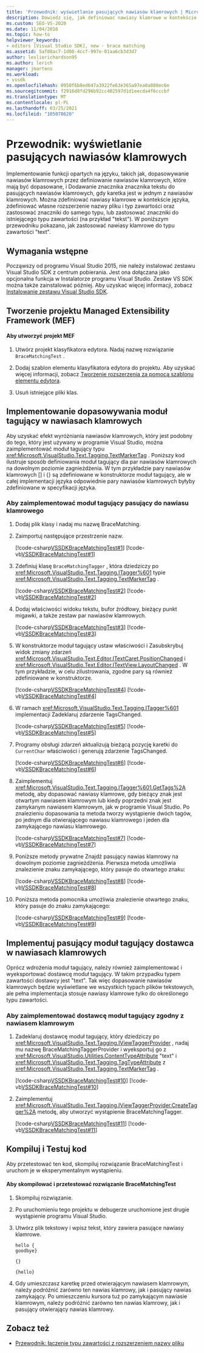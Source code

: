 ```yaml
---
title: 'Przewodnik: wyświetlanie pasujących nawiasów klamrowych | Microsoft Docs'
description: Dowiedz się, jak definiować nawiasy klamrowe w kontekście języka, stosując w tym instruktażu znaczniki pasujące do typu zawartości tekstowej.
ms.custom: SEO-VS-2020
ms.date: 11/04/2016
ms.topic: how-to
helpviewer_keywords:
- editors [Visual Studio SDK], new - brace matching
ms.assetid: 5af08ac7-1d08-4ccf-997e-01aa6cb3d3d7
author: leslierichardson95
ms.author: lerich
manager: jmartens
ms.workload:
- vssdk
ms.openlocfilehash: 0950f6b8ed647a3922fe63e365a97ea0a888ec6e
ms.sourcegitcommit: f2916d8fd296b92cc402597d1d1eecda4f6cccbf
ms.translationtype: MT
ms.contentlocale: pl-PL
ms.lasthandoff: 03/25/2021
ms.locfileid: "105078620"
---
```

# <a name="walkthrough-display-matching-braces"></a>Przewodnik: wyświetlanie pasujących nawiasów klamrowych
Implementowanie funkcji opartych na języku, takich jak, dopasowywanie nawiasów klamrowych przez definiowanie nawiasów klamrowych, które mają być dopasowane, i Dodawanie znacznika znacznika tekstu do pasujących nawiasów klamrowych, gdy karetka jest w jednym z nawiasów klamrowych. Można zdefiniować nawiasy klamrowe w kontekście języka, zdefiniować własne rozszerzenie nazwy pliku i typ zawartości oraz zastosować znaczniki do samego typu, lub zastosować znaczniki do istniejącego typu zawartości (na przykład "tekst"). W poniższym przewodniku pokazano, jak zastosować nawiasy klamrowe do typu zawartości "text".

## <a name="prerequisites"></a>Wymagania wstępne
 Począwszy od programu Visual Studio 2015, nie należy instalować zestawu Visual Studio SDK z centrum pobierania. Jest ona dołączana jako opcjonalna funkcja w Instalatorze programu Visual Studio. Zestaw VS SDK można także zainstalować później. Aby uzyskać więcej informacji, zobacz [Instalowanie zestawu Visual Studio SDK](../extensibility/installing-the-visual-studio-sdk.md).

## <a name="create-a-managed-extensibility-framework-mef-project"></a>Tworzenie projektu Managed Extensibility Framework (MEF)

#### <a name="to-create-a-mef-project"></a>Aby utworzyć projekt MEF

1. Utwórz projekt klasyfikatora edytora. Nadaj nazwę rozwiązanie `BraceMatchingTest` .

2. Dodaj szablon elementu klasyfikatora edytora do projektu. Aby uzyskać więcej informacji, zobacz [Tworzenie rozszerzenia za pomocą szablonu elementu edytora](../extensibility/creating-an-extension-with-an-editor-item-template.md).

3. Usuń istniejące pliki klas.

## <a name="implement-a-brace-matching-tagger"></a>Implementowanie dopasowywania moduł tagujący w nawiasach klamrowych
 Aby uzyskać efekt wyróżniania nawiasów klamrowych, który jest podobny do tego, który jest używany w programie Visual Studio, można zaimplementować moduł tagujący typu <xref:Microsoft.VisualStudio.Text.Tagging.TextMarkerTag> . Poniższy kod ilustruje sposób definiowania moduł tagujący dla par nawiasów klamrowych na dowolnym poziomie zagnieżdżenia. W tym przykładzie pary nawiasów klamrowych [] i {} są zdefiniowane w konstruktorze moduł tagujący, ale w całej implementacji języka odpowiednie pary nawiasów klamrowych byłyby zdefiniowane w specyfikacji języka.

### <a name="to-implement-a-brace-matching-tagger"></a>Aby zaimplementować moduł tagujący pasujący do nawiasu klamrowego

1. Dodaj plik klasy i nadaj mu nazwę BraceMatching.

2. Zaimportuj następujące przestrzenie nazw.

     [!code-csharp[VSSDKBraceMatchingTest#1](../extensibility/codesnippet/CSharp/walkthrough-displaying-matching-braces_1.cs)]
     [!code-vb[VSSDKBraceMatchingTest#1](../extensibility/codesnippet/VisualBasic/walkthrough-displaying-matching-braces_1.vb)]

3. Zdefiniuj klasę `BraceMatchingTagger` , która dziedziczy po <xref:Microsoft.VisualStudio.Text.Tagging.ITagger%601> typie <xref:Microsoft.VisualStudio.Text.Tagging.TextMarkerTag> .

     [!code-csharp[VSSDKBraceMatchingTest#2](../extensibility/codesnippet/CSharp/walkthrough-displaying-matching-braces_2.cs)]
     [!code-vb[VSSDKBraceMatchingTest#2](../extensibility/codesnippet/VisualBasic/walkthrough-displaying-matching-braces_2.vb)]

4. Dodaj właściwości widoku tekstu, bufor źródłowy, bieżący punkt migawki, a także zestaw par nawiasów klamrowych.

     [!code-csharp[VSSDKBraceMatchingTest#3](../extensibility/codesnippet/CSharp/walkthrough-displaying-matching-braces_3.cs)]
     [!code-vb[VSSDKBraceMatchingTest#3](../extensibility/codesnippet/VisualBasic/walkthrough-displaying-matching-braces_3.vb)]

5. W konstruktorze moduł tagujący ustaw właściwości i Zasubskrybuj widok zmiany zdarzeń <xref:Microsoft.VisualStudio.Text.Editor.ITextCaret.PositionChanged> i <xref:Microsoft.VisualStudio.Text.Editor.ITextView.LayoutChanged> . W tym przykładzie, w celu zilustrowania, zgodne pary są również zdefiniowane w konstruktorze.

     [!code-csharp[VSSDKBraceMatchingTest#4](../extensibility/codesnippet/CSharp/walkthrough-displaying-matching-braces_4.cs)]
     [!code-vb[VSSDKBraceMatchingTest#4](../extensibility/codesnippet/VisualBasic/walkthrough-displaying-matching-braces_4.vb)]

6. W ramach <xref:Microsoft.VisualStudio.Text.Tagging.ITagger%601> implementacji Zadeklaruj zdarzenie TagsChanged.

     [!code-csharp[VSSDKBraceMatchingTest#5](../extensibility/codesnippet/CSharp/walkthrough-displaying-matching-braces_5.cs)]
     [!code-vb[VSSDKBraceMatchingTest#5](../extensibility/codesnippet/VisualBasic/walkthrough-displaying-matching-braces_5.vb)]

7. Programy obsługi zdarzeń aktualizują bieżącą pozycję karetki do `CurrentChar` właściwości i generują zdarzenie TagsChanged.

     [!code-csharp[VSSDKBraceMatchingTest#6](../extensibility/codesnippet/CSharp/walkthrough-displaying-matching-braces_6.cs)]
     [!code-vb[VSSDKBraceMatchingTest#6](../extensibility/codesnippet/VisualBasic/walkthrough-displaying-matching-braces_6.vb)]

8. Zaimplementuj <xref:Microsoft.VisualStudio.Text.Tagging.ITagger%601.GetTags%2A> metodę, aby dopasować nawiasy klamrowe, gdy bieżący znak jest otwartym nawiasem klamrowym lub kiedy poprzedni znak jest zamykanym nawiasem klamrowym, jak w programie Visual Studio. Po znalezieniu dopasowania ta metoda tworzy wystąpienie dwóch tagów, po jednym dla otwierającego nawiasu klamrowego i jeden dla zamykającego nawiasu klamrowego.

     [!code-csharp[VSSDKBraceMatchingTest#7](../extensibility/codesnippet/CSharp/walkthrough-displaying-matching-braces_7.cs)]
     [!code-vb[VSSDKBraceMatchingTest#7](../extensibility/codesnippet/VisualBasic/walkthrough-displaying-matching-braces_7.vb)]

9. Poniższe metody prywatne Znajdź pasujący nawias klamrowy na dowolnym poziomie zagnieżdżenia. Pierwsza metoda umożliwia znalezienie znaku zamykającego, który pasuje do otwartego znaku:

     [!code-csharp[VSSDKBraceMatchingTest#8](../extensibility/codesnippet/CSharp/walkthrough-displaying-matching-braces_8.cs)]
     [!code-vb[VSSDKBraceMatchingTest#8](../extensibility/codesnippet/VisualBasic/walkthrough-displaying-matching-braces_8.vb)]

10. Poniższa metoda pomocnika umożliwia znalezienie otwartego znaku, który pasuje do znaku zamykającego:

     [!code-csharp[VSSDKBraceMatchingTest#9](../extensibility/codesnippet/CSharp/walkthrough-displaying-matching-braces_9.cs)]
     [!code-vb[VSSDKBraceMatchingTest#9](../extensibility/codesnippet/VisualBasic/walkthrough-displaying-matching-braces_9.vb)]

## <a name="implement-a-brace-matching-tagger-provider"></a>Implementuj pasujący moduł tagujący dostawca w nawiasach klamrowych
 Oprócz wdrożenia moduł tagujący, należy również zaimplementować i wyeksportować dostawcę moduł tagujący. W takim przypadku typem zawartości dostawcy jest "text". Tak więc dopasowanie nawiasów klamrowych będzie wyświetlane we wszystkich typach plików tekstowych, ale pełna implementacja stosuje nawiasy klamrowe tylko do określonego typu zawartości.

### <a name="to-implement-a-brace-matching-tagger-provider"></a>Aby zaimplementować dostawcę moduł tagujący zgodny z nawiasem klamrowym

1. Zadeklaruj dostawcę moduł tagujący, który dziedziczy po <xref:Microsoft.VisualStudio.Text.Tagging.IViewTaggerProvider> , nadaj mu nazwę BraceMatchingTaggerProvider i wyeksportuj go z <xref:Microsoft.VisualStudio.Utilities.ContentTypeAttribute> "text" i <xref:Microsoft.VisualStudio.Text.Tagging.TagTypeAttribute> z <xref:Microsoft.VisualStudio.Text.Tagging.TextMarkerTag> .

     [!code-csharp[VSSDKBraceMatchingTest#10](../extensibility/codesnippet/CSharp/walkthrough-displaying-matching-braces_10.cs)]
     [!code-vb[VSSDKBraceMatchingTest#10](../extensibility/codesnippet/VisualBasic/walkthrough-displaying-matching-braces_10.vb)]

2. Zaimplementuj <xref:Microsoft.VisualStudio.Text.Tagging.IViewTaggerProvider.CreateTagger%2A> metodę, aby utworzyć wystąpienie BraceMatchingTagger.

     [!code-csharp[VSSDKBraceMatchingTest#11](../extensibility/codesnippet/CSharp/walkthrough-displaying-matching-braces_11.cs)]
     [!code-vb[VSSDKBraceMatchingTest#11](../extensibility/codesnippet/VisualBasic/walkthrough-displaying-matching-braces_11.vb)]

## <a name="build-and-test-the-code"></a>Kompiluj i Testuj kod
 Aby przetestować ten kod, skompiluj rozwiązanie BraceMatchingTest i uruchom je w eksperymentalnym wystąpieniu.

#### <a name="to-build-and-test-bracematchingtest-solution"></a>Aby skompilować i przetestować rozwiązanie BraceMatchingTest

1. Skompiluj rozwiązanie.

2. Po uruchomieniu tego projektu w debugerze uruchomione jest drugie wystąpienie programu Visual Studio.

3. Utwórz plik tekstowy i wpisz tekst, który zawiera pasujące nawiasy klamrowe.

    ```
    hello {
    goodbye}

    {}

    {hello}
    ```

4. Gdy umieszczasz karetkę przed otwierającym nawiasem klamrowym, należy podróżnić zarówno ten nawias klamrowy, jak i pasujący nawias zamykający. Po umieszczeniu kursora tuż po zamykającym nawiasie klamrowym, należy podróżnić zarówno ten nawias klamrowy, jak i pasujący otwierający nawias klamrowy.

## <a name="see-also"></a>Zobacz też
- [Przewodnik: łączenie typu zawartości z rozszerzeniem nazwy pliku](../extensibility/walkthrough-linking-a-content-type-to-a-file-name-extension.md)
